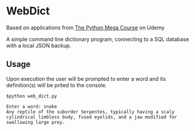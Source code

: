 # WebDict

Based on applications from [The Python Mega Course](https://www.udemy.com/course/the-python-mega-course/ "Python Mega Course") on Udemy

A simple command line dictionary program, connecting to a SQL database with a local JSON backup.

## Usage

Upon execution the user will be prompted to enter a word and its definition(s) will be prited to the console.

```
$python web_dict.py

Enter a word: snake
Any reptile of the suborder Serpentes, typically having a scaly cylindrical limbless body, fused eyelids, and a jaw modified for swallowing large prey.
```
